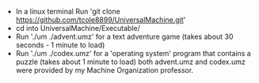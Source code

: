 
- In a linux terminal Run 'git clone https://github.com/tcole8899/UniversalMachine.git'
- cd into UniversalMachine/Executable/
- Run './um ./advent.umz' for a text adventure game (takes about 30 seconds - 1 minute to load)
- Run './um ./codex.umz' for a 'operating system' program that contains a puzzle (takes about 1 minute to load)
both advent.umz and codex.umz were provided by my Machine Organization professor.
